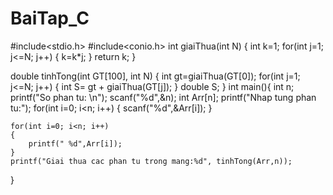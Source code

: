 # BaiTap_C
#include<stdio.h>
#include<conio.h>
int giaiThua(int N)
{	int k=1;
	for(int j=1; j<=N; j++)
	{
		k=k*j;
	}
	return k;
}

double tinhTong(int GT[100], int N)
{
	int gt=giaiThua(GT[0]);
	for(int j=1; j<=N; j++)
	{
		int S= gt + giaiThua(GT[j]);
	}
	double S;
}
int main(){
	int n;
	printf("So phan tu: \n");
	scanf("%d",&n);
	int Arr[n];
	printf("Nhap tung phan tu:");
	for(int i=0; i<n; i++)
	{
		scanf("%d",&Arr[i]);
	}
	
	for(int i=0; i<n; i++)
	{
		printf(" %d",Arr[i]);
	}
	printf("Giai thua cac phan tu trong mang:%d", tinhTong(Arr,n));
}
